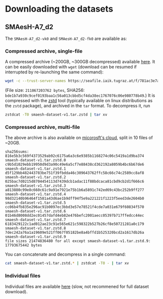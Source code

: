 # Downloading the datasets

## SMAesH-A7_d2

The `SMAesH-A7_d2-vk0` and `SMAesH-A7_d2-fk0` are available as:

### Compressed archive, single-file

A compressed archive (~200GB, ~300GB decompressed) available
[here](https://seafile.iaik.tugraz.at/f/781ac3e7ad2949129502/). It can be
easily downloaded with `wget` (download can be resumed if interrupted by
re-launching the same command):
```bash
wget -c --trust-server-names https://seafile.iaik.tugraz.at/f/781ac3e7ad2949129502/\?dl\=1
```
(File size: `211067203762 bytes`, SHA256: `bde1b7a930c9cef0193baa1c56a013cbbd5cf4da38ec1767076c06e980778b49`.)
It is compressed with the [zstd](http://facebook.github.io/zstd/) tool
(typically available on linux distributions as the `zstd` package), and
archived in the `tar` format.
To decompress it, run
```bash
zstdcat -T0 smaesh-dataset-v1.tar.zstd | tar xv
```

### Compressed archive, multi-file

The above archive is also available on [micorosft's cloud](https://uclouvain-my.sharepoint.com/:f:/g/personal/charles_momin_uclouvain_be/Er18thWjf2pGm531pte_LjcBx50Xu38e_MPOMqTJ6dhh5Q?e=IIqXKw), split in 10 files of ~20GB.
```
sha256sums:
816e5b3c569f4373529ab92c6175a6a3c6e9385b1168274c06c5419a1d9ba374  smaesh-dataset-v1.tar.zstd.0
c9b5d1029ebb19950d9d3a90c49e6a5cf7e88438cd362192a8059b4bc6b67de6  smaesh-dataset-v1.tar.zstd.1
d5f129bb482443783be751f39fbdda46c309643762ffc58c66c74c2589cc8af8  smaesh-dataset-v1.tar.zstd.2
025bac7d0215d8704454113d7439dcb1adac11f88bdcaca81cbd9cb2d1f666c6  smaesh-dataset-v1.tar.zstd.3
a813880c99e8c660c61c9a91e7921e75b1b6a5891c742ed69c43bc252b9ff277  smaesh-dataset-v1.tar.zstd.4
98d32140b96464f1581a43d6ae1b9dff94f5e9a221221f1223f5eed3de2604b0  smaesh-dataset-v1.tar.zstd.5
cc06b4fb835e296ac91b0097ec3bbd3e57e78521f4cde7a031e679f60834f570  smaesh-dataset-v1.tar.zstd.6
01b46d8008dd2ec01457dafd4eb82e476befc2001aecc05397b717ffedcc44ec  smaesh-dataset-v1.tar.zstd.7
6183429122c1ad012ae23c91e565e621c598322b527b26cf8e50721281a0c179  smaesh-dataset-v1.tar.zstd.8
7dec242a76a1a19609e521ff067f05182be8a4bffd1b525320bcd2a1617db26a  smaesh-dataset-v1.tar.zstd.9
file sizes 21474836480 for all except smaesh-dataset-v1.tar.zstd.9: 17793675442 bytes
```
You can concatenate and decompress in a single command:
```bash
cat smaesh-dataset-v1.tar.zstd.* | zstdcat -T0 - | tar xv
```

### Individual files

Individual files are available [here](https://nextcloud.cism.ucl.ac.be/s/82XMewXRBP5PZNP) (slow, not recommened for full dataset download).

